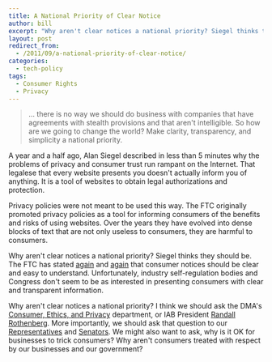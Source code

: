 ```yaml
---
title: A National Priority of Clear Notice
author: bill
excerpt: "Why aren't clear notices a national priority? Siegel thinks they should be. The FTC has stated again and again that consumer notices should be clear and easy to understand. Unfortunately, industry self-regulation bodies and Congress don't seem to be as interested in presenting consumers with clear and transparent information."
layout: post
redirect_from:
  - /2011/09/a-national-priority-of-clear-notice/
categories:
  - tech-policy
tags:
  - Consumer Rights
  - Privacy
---
```

> ... there is no way we should do business with companies that have agreements
> with stealth provisions and that aren't intelligible. So how are we going to
> change the world? Make clarity, transparency, and simplicity a national
> priority.

A year and a half ago, Alan Siegel described in less than 5 minutes why the 
problems of privacy and consumer trust run rampant on the Internet. That
legalese that every website presents you doesn't actually inform you of
anything. It is a tool of websites to obtain legal authorizations and
protection.

Privacy policies were not meant to be used this way. The FTC originally
promoted privacy policies as a tool for informing consumers of the benefits and
risks of using websites. Over the years they have evolved into dense blocks of
text that are not only useless to consumers, they are harmful to consumers.

Why aren't clear notices a national priority? Siegel thinks they should be. The
FTC has stated [again][1] and [again][2] that consumer notices should be clear
and easy to understand. Unfortunately, industry self-regulation bodies and
Congress don't seem to be as interested in presenting consumers with clear and
transparent information.

Why aren't clear notices a national priority? I think we should ask the DMA's
[Consumer, Ethics, and Privacy](mailto:privacy@the-dma.org) department, or IAB
President [Randall Rothenberg](mailto:Randall@iab.net). More importantly, we
should ask that question to our [Representatives][3] and [Senators][4]. We
might also want to ask, why is it OK for businesses to trick consumers? Why
aren't consumers treated with respect by our businesses and our government?

 [1]: http://www.ftc.gov/os/2009/02/P085400behavadreport.pdf
 [2]: http://www.ftc.gov/os/2010/12/101201privacyreport.pdf
 [3]: https://writerep.house.gov/writerep/welcome.shtml
 [4]: https://www.senate.gov/general/contact_information/senators_cfm.cfm
